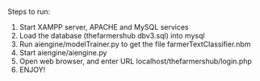 Steps to run:

1. Start XAMPP server, APACHE and MySQL services
2. Load the database (thefarmershub dbv3.sql) into mysql
3. Run aiengine/modelTrainer.py to get the file farmerTextClassifier.nbm
4. Start aiengine/aiengine.py
5. Open web browser, and enter URL localhost/thefarmershub/login.php
6. ENJOY!
